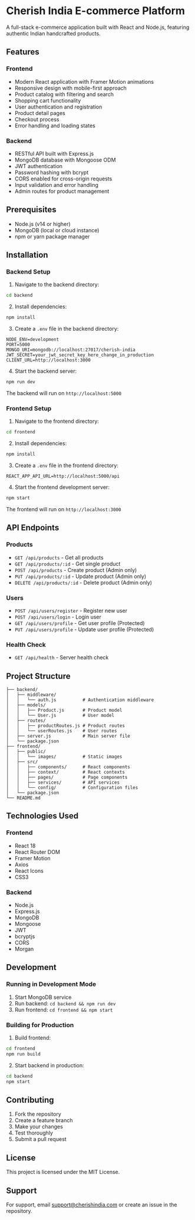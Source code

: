 # Cherish India E-commerce Platform

A full-stack e-commerce application built with React and Node.js, featuring authentic Indian handcrafted products.

## Features

### Frontend
- Modern React application with Framer Motion animations
- Responsive design with mobile-first approach
- Product catalog with filtering and search
- Shopping cart functionality
- User authentication and registration
- Product detail pages
- Checkout process
- Error handling and loading states

### Backend
- RESTful API built with Express.js
- MongoDB database with Mongoose ODM
- JWT authentication
- Password hashing with bcrypt
- CORS enabled for cross-origin requests
- Input validation and error handling
- Admin routes for product management

## Prerequisites

- Node.js (v14 or higher)
- MongoDB (local or cloud instance)
- npm or yarn package manager

## Installation

### Backend Setup

1. Navigate to the backend directory:
```bash
cd backend
```

2. Install dependencies:
```bash
npm install
```

3. Create a `.env` file in the backend directory:
```env
NODE_ENV=development
PORT=5000
MONGO_URI=mongodb://localhost:27017/cherish-india
JWT_SECRET=your_jwt_secret_key_here_change_in_production
CLIENT_URL=http://localhost:3000
```

4. Start the backend server:
```bash
npm run dev
```

The backend will run on `http://localhost:5000`

### Frontend Setup

1. Navigate to the frontend directory:
```bash
cd frontend
```

2. Install dependencies:
```bash
npm install
```

3. Create a `.env` file in the frontend directory:
```env
REACT_APP_API_URL=http://localhost:5000/api
```

4. Start the frontend development server:
```bash
npm start
```

The frontend will run on `http://localhost:3000`

## API Endpoints

### Products
- `GET /api/products` - Get all products
- `GET /api/products/:id` - Get single product
- `POST /api/products` - Create product (Admin only)
- `PUT /api/products/:id` - Update product (Admin only)
- `DELETE /api/products/:id` - Delete product (Admin only)

### Users
- `POST /api/users/register` - Register new user
- `POST /api/users/login` - Login user
- `GET /api/users/profile` - Get user profile (Protected)
- `PUT /api/users/profile` - Update user profile (Protected)

### Health Check
- `GET /api/health` - Server health check

## Project Structure

```
├── backend/
│   ├── middleware/
│   │   └── auth.js          # Authentication middleware
│   ├── models/
│   │   ├── Product.js       # Product model
│   │   └── User.js          # User model
│   ├── routes/
│   │   ├── productRoutes.js # Product routes
│   │   └── userRoutes.js    # User routes
│   ├── server.js            # Main server file
│   └── package.json
├── frontend/
│   ├── public/
│   │   └── images/          # Static images
│   ├── src/
│   │   ├── components/      # React components
│   │   ├── context/         # React contexts
│   │   ├── pages/           # Page components
│   │   ├── services/        # API services
│   │   └── config/          # Configuration files
│   └── package.json
└── README.md
```

## Technologies Used

### Frontend
- React 18
- React Router DOM
- Framer Motion
- Axios
- React Icons
- CSS3

### Backend
- Node.js
- Express.js
- MongoDB
- Mongoose
- JWT
- bcryptjs
- CORS
- Morgan

## Development

### Running in Development Mode

1. Start MongoDB service
2. Run backend: `cd backend && npm run dev`
3. Run frontend: `cd frontend && npm start`

### Building for Production

1. Build frontend:
```bash
cd frontend
npm run build
```

2. Start backend in production:
```bash
cd backend
npm start
```

## Contributing

1. Fork the repository
2. Create a feature branch
3. Make your changes
4. Test thoroughly
5. Submit a pull request

## License

This project is licensed under the MIT License.

## Support

For support, email support@cherishindia.com or create an issue in the repository.


